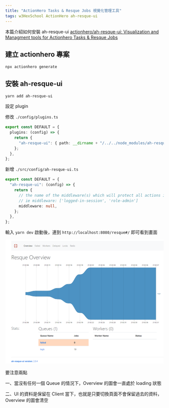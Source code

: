 ```yaml
---
title: "ActionHero Tasks & Resque Jobs 視覺化管理工具"
tags: w3HexSchool ActionHero ah-resque-ui
---
```


本篇介紹如何安裝 ah-resque-ui
[actionhero/ah-resque-ui: Visualization and Managment tools for Actionhero Tasks & Resque Jobs](https://github.com/actionhero/ah-resque-ui)

## 建立 actionhero 專案

```shell
npx actionhero generate
```

## 安裝 ah-resque-ui

```shell
yarn add ah-resque-ui
```

設定 plugin

修改 `./config/plugins.ts`

```ts
export const DEFAULT = {
  plugins: (config) => {
    return {
      "ah-resque-ui": { path: __dirname + "/../../node_modules/ah-resque-ui" },
    };
  },
};
```

新增 `./src/config/ah-resque-ui.ts`

```ts
export const DEFAULT = {
  "ah-resque-ui": (config) => {
    return {
      // the name of the middleware(s) which will protect all actions in this plugin
      // ie middleware: ['logged-in-session', 'role-admin']
      middleware: null,
    };
  },
};
```

輸入 `yarn dev` 啟動後，連到 `http://localhost:8080/resque#/` 即可看到畫面

![](/assets/images/2020-05-02/0001.png)

要注意兩點

一、當沒有任何一個 Queue 的情況下，Overview 的圖會一直處於 loading 狀態

二、UI 的資料是保留在 Client 當下，也就是只要切換頁面不會保留過去的資料，Overview 的圖會清空
